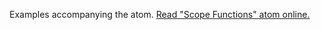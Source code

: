 

Examples accompanying the atom.
[Read "Scope Functions" atom online.](https://stepik.org/lesson/107897/step/1)
